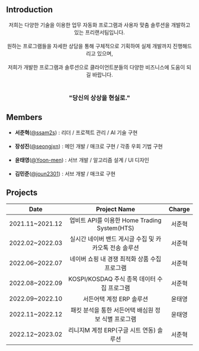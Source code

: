 ## Introduction
<p align="center">
저희는 다양한 기술을 이용한 업무 자동화 프로그램과 사용자 맞춤 솔루션을 개발하고 있는 프리랜서팀입니다.<br/><br/>
원하는 프로그램들을 자세한 상담을 통해 구체적으로 기획하여 실제 개발까지 진행해드리고 있으며,<br/><br/>
저희가 개발한 프로그램과 솔루션으로 클라이언트분들의 다양한 비즈니스에 도움이 되길 바랍니다.<br/><br/>
<h3 align="center">"당신의 상상을 현실로."</h3>
</p>

## Members
- **서준혁**(<a href='https://github.com/ssam2s'>@ssam2s</a>) : 리더 / 프로젝트 관리 / AI 기술 구현<br/><br/>
- **장성진**(<a href='https://github.com/seongjxn'>@seongjxn</a>) : 메인 개발 / 매크로 구현 / 각종 우회 기법 구현<br/><br/>
- **윤태영**(<a href='https://github.com/Yoon-men'>@Yoon-men</a>) : 서브 개발 / 알고리즘 설계 / UI 디자인<br/><br/>
- **김민준**(<a href='https://github.com/joun2301'>@joun2301</a>) : 서브 개발 / 매크로 구현

## Projects
| Date | Project Name | Charge |
|:---------:|:----------------:|:---------:|
|2021.11~2021.12|업비트 API를 이용한 Home Trading System(HTS)|서준혁|
|2022.02~2022.03|실시간 네이버 밴드 게시글 수집 및 카카오톡 전송 솔루션|서준혁|
|2022.06~2022.07|네이버 쇼핑 내 경쟁 최적화 상품 수집 프로그램|서준혁|
|2022.08~2022.09|KOSPI/KOSDAQ 주식 종목 데이터 수집 프로그램|서준혁|
|2022.09~2022.10|서든어택 계정 ERP 솔루션|윤태영|
|2022.11~2022.12|패킷 분석을 통한 서든어택 배심원 정보 식별 프로그램|윤태영|
|2022.12~2023.02|리니지M 계정 ERP(구글 시트 연동) 솔루션|서준혁|
